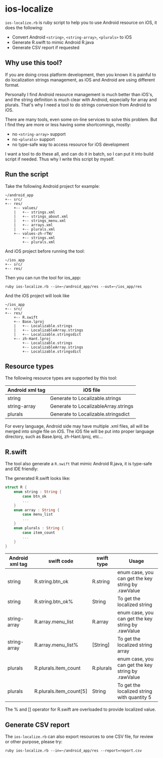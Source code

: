 ios-localize
============

`ios-localize.rb` is ruby script to help you to use Android resource on iOS, it does the following:

+ Convert Android `<string>`, `<string-array>`, `<plurals>` to iOS
+ Generate R.swift to mimic Android R.java
+ Generate CSV report if requested

Why use this tool?
------------------

If you are doing cross platform development, then you known it is painful to do
localization strings management, as iOS and Android are using different format.

Personally I find Android resource management is much better than iOS's, and
the string definition is much clear with Android, especially for array and plurals.
That's why I need a tool to do strings conversion from Android to iOS.

There are many tools, even some on-line services to solve this problem. But I find
they are more or less having some shortcomings, mostly:

+ no `<string-array>` support
+ no `<plurals>` support
+ no type-safe way to access resource for iOS development

I want a tool to do these all, and can do it in batch, so I can put it into build script
if needed. Thus why I write this script by myself.

Run the script
--------------

Take the following Android project for example:

````
~/android_app
+-- src/
+-- res/
    +-- values/
    |   +-- strings.xml
    |   +-- strings_about.xml
    |   +-- strings_menu.xml
    |   +-- arrays.xml
    |   +-- plurals.xml
    +-- values-zh-rTW/
        +-- strings.xml
        +-- plurals.xml
````

And iOS project before running the tool:

````
~/ios_app
+-- src/
+-- res/
````

Then you can run the tool for ios_app:

````
ruby ios-localize.rb --in=~/android_app/res --out=~/ios_app/res
````

And the iOS project will look like

````
~/ios_app
+-- src/
+-- res/
    +-- R.swift
    +-- Base.lproj
    |   +-- Localizable.strings
    |   +-- LocalizableArray.strings
    |   +-- Localizable.stringsdict
    +-- zh-Hant.lproj
        +-- Localizable.strings
        +-- LocalizableArray.strings
        +-- Localizable.stringsdict
````

Resource types
--------------

The following resource types are supported by this tool:

Android xml tag | iOS file
----------------|-----------
string          | Generate to Localizable.strings
string-array    | Generate to LocalizableArray.strings
plurals         | Generate to Localizable.stringsdict

For every language, Android side may have multiple .xml files, all will be merged into
single file on iOS. The iOS file will be put into proper language directory, such as Base.lproj,
zh-Hant.lproj, etc...

R.swift
-------

The tool also generate a `R.swift` that mimic Android R.java, it is type-safe and IDE friendly:

The generated R.swift looks like:
````swift
struct R {
    enum string : String {
        case btn_ok
        ...
    }
    enum array : String {
        case menu_list
        ...
    }
    enum plurals : String {
        case item_count
        ...
    }
}
````

Android xml tag | swift code              | swift type | Usage
----------------|-------------------------|------------|-------
string          | R.string.btn_ok         | R.string   | enum case, you can get the key string by .rawValue
string          | R.string.btn_ok%        | String     | To get the localized string
string-array    | R.array.menu_list       | R.array    | enum case, you can get the key string by .rawValue
string-array    | R.array.menu_list%      | [String]   | To get the localized string array
plurals         | R.plurals.item_count    | R.plurals  | enum case, you can get the key string by .rawValue
plurals         | R.plurals.item_count[5] | String     | To get the localized string with quantity 5

The % and [] operator for R.swift are overloaded to provide localized value.

Generate CSV report
-------------------

The `ios-localize.rb` can also export resources to one CSV file, for review or other purpose, please try:

````
ruby ios-localize.rb --in=~/android_app/res --report=report.csv
````


